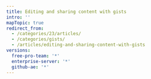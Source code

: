 ```yaml
---
title: Editing and sharing content with gists
intro: ''
mapTopic: true
redirect_from:
  - /categories/23/articles/
  - /categories/gists/
  - /articles/editing-and-sharing-content-with-gists
versions:
  free-pro-team: '*'
  enterprise-server: '*'
  github-ae: '*'
---
```


